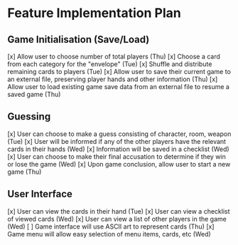 # Feature Implementation Plan

## Game Initialisation (Save/Load)
[x] Allow user to choose number of total players (Thu)
[x] Choose a card from each category for the "envelope" (Tue)
[x] Shuffle and distribute remaining cards to players (Tue)
[x] Allow user to save their current game to an external file, preserving player hands and other information (Thu)
[x] Allow user to load existing game save data from an external file to resume a saved game (Thu)

## Guessing
[x] User can choose to make a guess consisting of character, room, weapon (Tue)
[x] User will be informed if any of the other players have the relevant cards in their hands (Wed)
[x] Information will be saved in a checklist (Wed)
[x] User can choose to make their final accusation to determine if they win or lose the game (Wed)
[x] Upon game conclusion, allow user to start a new game (Thu)

## User Interface
[x] User can view the cards in their hand (Tue)
[x] User can view a checklist of viewed cards (Wed)
[x] User can view a list of other players in the game (Wed)
[ ] Game interface will use ASCII art to represent cards (Thu)
[x] Game menu will allow easy selection of menu items, cards, etc (Wed)